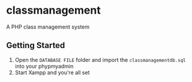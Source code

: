 # classmanagement
A PHP class management system

## Getting Started

1. Open the `DATABASE FILE` folder and import the `classmanagementdb.sql` into your phypmyadmin
1. Start Xampp and you're all set
